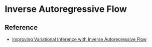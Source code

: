 # Inverse Autoregressive Flow

## Reference

- [Improving Variational Inference with Inverse Autoregressive Flow](https://arxiv.org/abs/1606.04934)
